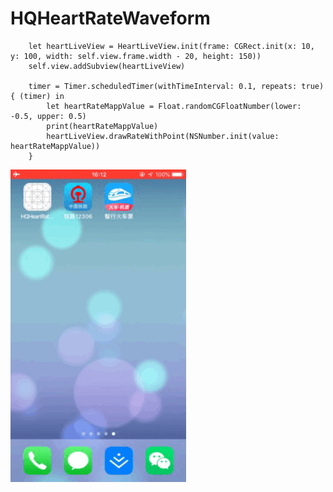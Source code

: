 # HQHeartRateWaveform

        let heartLiveView = HeartLiveView.init(frame: CGRect.init(x: 10, y: 100, width: self.view.frame.width - 20, height: 150))
        self.view.addSubview(heartLiveView)
        
        timer = Timer.scheduledTimer(withTimeInterval: 0.1, repeats: true) { (timer) in
            let heartRateMappValue = Float.randomCGFloatNumber(lower: -0.5, upper: 0.5)
            print(heartRateMappValue)
            heartLiveView.drawRateWithPoint(NSNumber.init(value: heartRateMappValue))
        }
        
![image](https://github.com/Xiahaiquan/HQHeartRateWaveform/blob/master/Image.gif)
